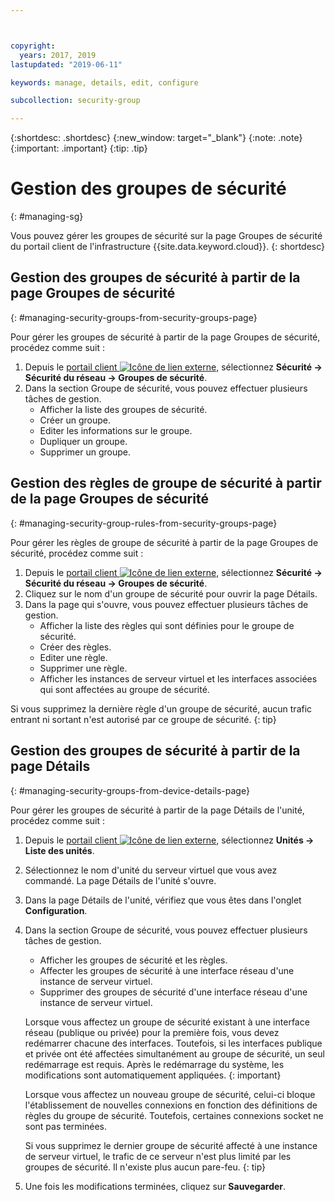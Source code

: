 ```yaml
---



copyright:
  years: 2017, 2019
lastupdated: "2019-06-11"

keywords: manage, details, edit, configure

subcollection: security-group

---
```


{:shortdesc: .shortdesc}
{:new_window: target="_blank"}
{:note: .note}
{:important: .important}
{:tip: .tip}

# Gestion des groupes de sécurité
{: #managing-sg}

Vous pouvez gérer les groupes de sécurité sur la page Groupes de sécurité du portail client de l'infrastructure {{site.data.keyword.cloud}}.
{: shortdesc}

## Gestion des groupes de sécurité à partir de la page Groupes de sécurité
{: #managing-security-groups-from-security-groups-page}

Pour gérer les groupes de sécurité à partir de la page Groupes de sécurité, procédez comme suit :

1. Depuis le [portail client ![Icône de lien externe](../../icons/launch-glyph.svg "Icône de lien externe")](https://control.softlayer.com/), sélectionnez **Sécurité -> Sécurité du réseau -> Groupes de sécurité**.
2. Dans la section Groupe de sécurité, vous pouvez effectuer plusieurs tâches de gestion.
     * Afficher la liste des groupes de sécurité.
     * Créer un groupe.
     * Editer les informations sur le groupe.
     * Dupliquer un groupe.
     * Supprimer un groupe.

## Gestion des règles de groupe de sécurité à partir de la page Groupes de sécurité
{: #managing-security-group-rules-from-security-groups-page}

Pour gérer les règles de groupe de sécurité à partir de la page Groupes de sécurité, procédez comme suit :

1. Depuis le [portail client ![Icône de lien externe](../../icons/launch-glyph.svg "Icône de lien externe")](https://control.softlayer.com/), sélectionnez **Sécurité -> Sécurité du réseau -> Groupes de sécurité**.
2. Cliquez sur le nom d'un groupe de sécurité pour ouvrir la page Détails.
3. Dans la page qui s'ouvre, vous pouvez effectuer plusieurs tâches de gestion.
     * Afficher la liste des règles qui sont définies pour le groupe de sécurité.
     * Créer des règles.
     * Editer une règle.
     * Supprimer une règle.
     * Afficher les instances de serveur virtuel et les interfaces associées qui sont affectées au groupe de sécurité.

Si vous supprimez la dernière règle d'un groupe de sécurité, aucun trafic entrant ni sortant n'est autorisé par ce groupe de sécurité.
{: tip}

## Gestion des groupes de sécurité à partir de la page Détails
{: #managing-security-groups-from-device-details-page}

Pour gérer les groupes de sécurité à partir de la page Détails de l'unité, procédez comme suit :

1. Depuis le [portail client ![Icône de lien externe](../../icons/launch-glyph.svg "Icône de lien externe")](https://control.softlayer.com/), sélectionnez **Unités -> Liste des unités**.
2. Sélectionnez le nom d'unité du serveur virtuel que vous avez commandé. La page Détails de l'unité s'ouvre.
3. Dans la page Détails de l'unité, vérifiez que vous êtes dans l'onglet **Configuration**.
4. Dans la section Groupe de sécurité, vous pouvez effectuer plusieurs tâches de gestion.
     * Afficher les groupes de sécurité et les règles.
     * Affecter les groupes de sécurité à une interface réseau d'une instance de serveur virtuel.
     * Supprimer des groupes de sécurité d'une interface réseau d'une instance de serveur virtuel.

     Lorsque vous affectez un groupe de sécurité existant à une interface réseau (publique ou privée) pour la première fois, vous devez redémarrer chacune des interfaces.  Toutefois, si les interfaces publique et privée ont été affectées simultanément au groupe de sécurité, un seul redémarrage est requis.  Après le redémarrage du système, les modifications sont automatiquement appliquées.
     {: important}

     Lorsque vous affectez un nouveau groupe de sécurité, celui-ci bloque l'établissement de nouvelles connexions en fonction des définitions de règles du groupe de sécurité. Toutefois, certaines connexions socket ne sont pas terminées.

     Si vous supprimez le dernier groupe de sécurité affecté à une instance de serveur virtuel, le trafic de ce serveur n'est plus limité par les groupes de sécurité. Il n'existe plus aucun pare-feu.
     {: tip}

6. Une fois les modifications terminées, cliquez sur **Sauvegarder**.
